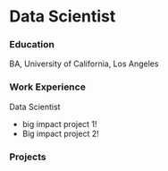 # Data Scientist 

### Education 
BA, University of California, Los Angeles 


### Work Experience
Data Scientist
- big impact project 1!
- Big impact project 2!

### Projects 

  
